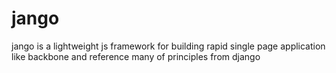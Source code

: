jango
=====

jango is a lightweight js framework for building rapid single page application like backbone and reference many of principles from django
